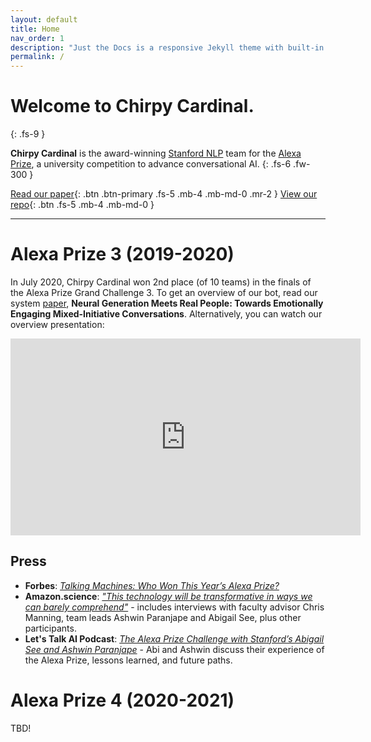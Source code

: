 ```yaml
---
layout: default
title: Home
nav_order: 1
description: "Just the Docs is a responsive Jekyll theme with built-in search that is easily customizable and hosted on GitHub Pages."
permalink: /
---
```


# Welcome to **Chirpy Cardinal**.
{: .fs-9 }

**Chirpy Cardinal** is the award-winning [Stanford NLP](https://nlp.stanford.edu/) team for the [Alexa Prize](https://developer.amazon.com/alexaprize), a university competition to advance conversational AI.
{: .fs-6 .fw-300 }

[Read our paper](https://arxiv.org/abs/2008.12348){: .btn .btn-primary .fs-5 .mb-4 .mb-md-0 .mr-2 } [View our repo](TBD){: .btn .fs-5 .mb-4 .mb-md-0 }

---

# Alexa Prize 3 (2019-2020)
In July 2020, Chirpy Cardinal won 2nd place (of 10 teams) in the finals of the Alexa Prize Grand Challenge 3.
To get an overview of our bot, read our system [paper](https://arxiv.org/abs/2008.12348), **Neural Generation Meets Real People: Towards Emotionally Engaging Mixed-Initiative Conversations**.
Alternatively, you can watch our overview presentation:
<iframe width="560" height="315" src="https://www.youtube.com/embed/2pmAvOJOmGg" frameborder="0" allow="accelerometer; autoplay; clipboard-write; encrypted-media; gyroscope; picture-in-picture" allowfullscreen></iframe>


## Press
* **Forbes**: [_Talking Machines: Who Won This Year’s Alexa Prize?_](https://www.forbes.com/sites/craigsmith/2020/08/04/talking-machines-who-won-this-years-alexa-prize/#a3a73d54c40f)
* **Amazon.science**: [_"This technology will be transformative in ways we can barely comprehend"_](https://www.amazon.science/latest-news/amazon-announces-2020-alexa-prize-winner-emory-university) - includes interviews with faculty advisor Chris Manning, team leads Ashwin Paranjape and Abigail See, plus other participants.
* **Let's Talk AI Podcast**: [_The Alexa Prize Challenge with Stanford’s Abigail See and Ashwin Paranjape_](https://aitalk.podbean.com/e/interview-alexa-prize/) - Abi and Ashwin discuss their experience of the Alexa Prize, lessons learned, and future paths.




# Alexa Prize 4 (2020-2021)
TBD!
